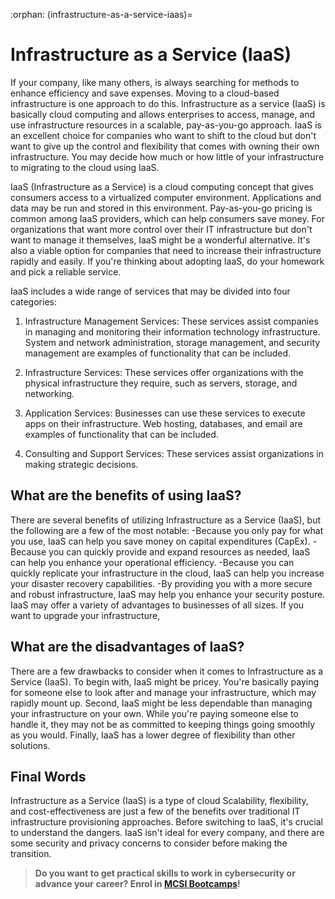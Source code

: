 :orphan:
(infrastructure-as-a-service-iaas)=
# Infrastructure as a Service (IaaS)
 

If your company, like many others, is always searching for methods to enhance efficiency and save expenses. Moving to a cloud-based infrastructure is one approach to do this. Infrastructure as a service (IaaS) is basically cloud computing and allows enterprises to access, manage, and use infrastructure resources in a scalable, pay-as-you-go approach. IaaS is an excellent choice for companies who want to shift to the cloud but don't want to give up the control and flexibility that comes with owning their own infrastructure. You may decide how much or how little of your infrastructure to migrating to the cloud using IaaS.

IaaS (Infrastructure as a Service) is a cloud computing concept that gives consumers access to a virtualized computer environment. Applications and data may be run and stored in this environment. Pay-as-you-go pricing is common among IaaS providers, which can help consumers save money. For organizations that want more control over their IT infrastructure but don't want to manage it themselves, IaaS might be a wonderful alternative. It's also a viable option for companies that need to increase their infrastructure rapidly and easily. If you're thinking about adopting IaaS, do your homework and pick a reliable service.

IaaS includes a wide range of services that may be divided into four categories:

1. Infrastructure Management Services: These services assist companies in managing and monitoring their information technology infrastructure. System and network administration, storage management, and security management are examples of functionality that can be included.

2. Infrastructure Services: These services offer organizations with the physical infrastructure they require, such as servers, storage, and networking.

3. Application Services: Businesses can use these services to execute apps on their infrastructure. Web hosting, databases, and email are examples of functionality that can be included.

4. Consulting and Support Services: These services assist organizations in making strategic decisions.

## What are the benefits of using IaaS?

There are several benefits of utilizing Infrastructure as a Service (IaaS), but the following are a few of the most notable:
 -Because you only pay for what you use, IaaS can help you save money on capital expenditures (CapEx).
 -Because you can quickly provide and expand resources as needed, IaaS can help you enhance your operational efficiency.
-Because you can quickly replicate your infrastructure in the cloud, IaaS can help you increase your disaster recovery capabilities.
-By providing you with a more secure and robust infrastructure, IaaS may help you enhance your security posture. IaaS may offer a variety of advantages to businesses of all sizes. If you want to upgrade your infrastructure,

## What are the disadvantages of IaaS?

There are a few drawbacks to consider when it comes to Infrastructure as a Service (IaaS). To begin with, IaaS might be pricey. You're basically paying for someone else to look after and manage your infrastructure, which may rapidly mount up. Second, IaaS might be less dependable than managing your infrastructure on your own. While you're paying someone else to handle it, they may not be as committed to keeping things going smoothly as you would. Finally, IaaS has a lower degree of flexibility than other solutions.

## Final Words

Infrastructure as a Service (IaaS) is a type of cloud Scalability, flexibility, and cost-effectiveness are just a few of the benefits over traditional IT infrastructure provisioning approaches. Before switching to IaaS, it's crucial to understand the dangers. IaaS isn't ideal for every company, and there are some security and privacy concerns to consider before making the transition.

> **Do you want to get practical skills to work in cybersecurity or advance your career? Enrol in [MCSI Bootcamps](https://www.mosse-institute.com/bootcamps.html)!**